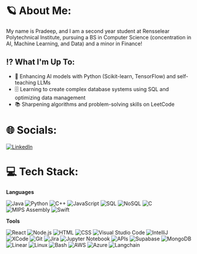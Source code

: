 # 🪐 About Me:

My name is Pradeep, and I am a second year student at Rensselear Polytechnical Institute, pursuing a BS in Computer Science (concentration in AI, Machine Learning, and Data) and a minor in Finance!

## ⁉️ What I'm Up To:

- 🤖 Enhancing AI models with Python (Scikit-learn, TensorFlow) and self-teaching LLMs
- 🗄️ Learning to create complex database systems using SQL and optimizing data management
- 📚 Sharpening algorithms and problem-solving skills on LeetCode

# 🌐 Socials:

[![LinkedIn](https://img.shields.io/badge/LinkedIn-%230077B5.svg?style=for-the-badge&logo=linkedin&logoColor=white)](https://linkedin.com/in/pradeep-giri-66a1712a7)

# 💻 Tech Stack:
**Languages**

![Java](https://img.shields.io/badge/Java-%23ED8B00.svg?style=for-the-badge&logo=java&logoColor=white)
![Python](https://img.shields.io/badge/Python-%233776AB.svg?style=for-the-badge&logo=python&logoColor=white)
![C++](https://img.shields.io/badge/C++-%2300599C.svg?style=for-the-badge&logo=c%2B%2B&logoColor=white)
![JavaScript](https://img.shields.io/badge/JavaScript-%23F7DF1E.svg?style=for-the-badge&logo=javascript&logoColor=black)
![SQL](https://img.shields.io/badge/SQL-%2300758F.svg?style=for-the-badge&logo=sqlite&logoColor=white)
![NoSQL](https://img.shields.io/badge/NoSQL-%2300E676.svg?style=for-the-badge&logo=mongodb&logoColor=white)
![C](https://img.shields.io/badge/C-%2300599C.svg?style=for-the-badge&logo=c&logoColor=white)
![MIPS Assembly](https://img.shields.io/badge/MIPS-%23FFA500.svg?style=for-the-badge&logo=assemblyscript&logoColor=white)
![Swift](https://img.shields.io/badge/Swift-%23FA7343.svg?style=for-the-badge&logo=swift&logoColor=white)

**Tools**

![React](https://img.shields.io/badge/React-%2320232a.svg?style=for-the-badge&logo=react&logoColor=%2361DAFB)
![Node.js](https://img.shields.io/badge/Node.js-%23339933.svg?style=for-the-badge&logo=nodedotjs&logoColor=white)
![HTML](https://img.shields.io/badge/HTML-%23E34F26.svg?style=for-the-badge&logo=html5&logoColor=white)
![CSS](https://img.shields.io/badge/CSS-%231572B6.svg?style=for-the-badge&logo=css3&logoColor=white)
![Visual Studio Code](https://img.shields.io/badge/VSCode-%23007ACC.svg?style=for-the-badge&logo=visualstudiocode&logoColor=white)
![IntelliJ](https://img.shields.io/badge/IntelliJ-%23000000.svg?style=for-the-badge&logo=intellijidea&logoColor=white)
![XCode](https://img.shields.io/badge/XCode-%231575F3.svg?style=for-the-badge&logo=xcode&logoColor=white)
![Git](https://img.shields.io/badge/Git-%23F05033.svg?style=for-the-badge&logo=git&logoColor=white)
![Jira](https://img.shields.io/badge/Jira-%230A0FFF.svg?style=for-the-badge&logo=jira&logoColor=white)
![Jupyter Notebook](https://img.shields.io/badge/Jupyter-%23F37626.svg?style=for-the-badge&logo=jupyter&logoColor=white)
![APIs](https://img.shields.io/badge/API-%23FF6C37.svg?style=for-the-badge&logo=postman&logoColor=white)
![Supabase](https://img.shields.io/badge/Supabase-%233ECF8E.svg?style=for-the-badge&logo=supabase&logoColor=white)
![MongoDB](https://img.shields.io/badge/MongoDB-%2347A248.svg?style=for-the-badge&logo=mongodb&logoColor=white)
![Linear](https://img.shields.io/badge/Linear-%23000000.svg?style=for-the-badge&logo=linear&logoColor=white)
![Linux](https://img.shields.io/badge/Linux-%23FCC624.svg?style=for-the-badge&logo=linux&logoColor=black)
![Bash](https://img.shields.io/badge/Bash-%234EAA25.svg?style=for-the-badge&logo=gnubash&logoColor=white)
![AWS](https://img.shields.io/badge/AWS-%23FF9900.svg?style=for-the-badge&logo=amazonaws&logoColor=white)
![Azure](https://img.shields.io/badge/Azure-%230072C6.svg?style=for-the-badge&logo=microsoftazure&logoColor=white)
![Langchain](https://img.shields.io/badge/Langchain-%231572B6.svg?style=for-the-badge&logo=chainlink&logoColor=white)



<!--
**pradeepg78/pradeepg78** is a ✨ _special_ ✨ repository because its `README.md` (this file) appears on your GitHub profile.

Here are some ideas to get you started:

- 🔭 I’m currently working on ...
- 🌱 I’m currently learning ...
- 👯 I’m looking to collaborate on ...
- 🤔 I’m looking for help with ...
- 💬 Ask me about ...
- 📫 How to reach me: ...
- 😄 Pronouns: ...
- ⚡ Fun fact: ...
-->
